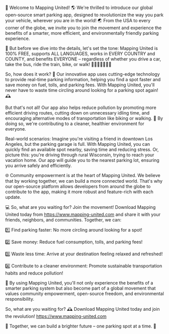 🚀 Welcome to Mapping United! 🌎 We're thrilled to introduce our global open-source smart parking app, designed to revolutionize the way you park your vehicle, wherever you are in the world! 🌏 From the USA to every corner of the globe, we invite you to join the movement and experience the benefits of a smarter, more efficient, and environmentally friendly parking experience.

🎉 But before we dive into the details, let's set the tone: Mapping United is 100% FREE, supports ALL LANGUAGES, works in EVERY COUNTRY and COUNTY, and benefits EVERYONE – regardless of whether you drive a car, take the bus, ride the train, bike, or walk! 🚗🚌🚂🚴‍♂️🚶‍♀️

So, how does it work? 🔧 Our innovative app uses cutting-edge technology to provide real-time parking information, helping you find a spot faster and save money on fuel, tolls, and parking fees. With Mapping United, you'll never have to waste time circling around looking for a parking spot again! 🕰️

But that's not all! Our app also helps reduce pollution by promoting more efficient driving routes, cutting down on unnecessary idling time, and encouraging alternative modes of transportation like biking or walking. 🌟 By doing so, we're contributing to a cleaner, healthier environment for everyone.

Real-world scenarios: Imagine you're visiting a friend in downtown Los Angeles, but the parking garage is full. With Mapping United, you can quickly find an available spot nearby, saving time and reducing stress. Or, picture this: you're driving through rural Wisconsin, trying to reach your vacation home. Our app will guide you to the nearest parking lot, ensuring you arrive safely and efficiently.

🌐 Community empowerment is at the heart of Mapping United. We believe that by working together, we can build a more connected world. That's why our open-source platform allows developers from around the globe to contribute to the app, making it more robust and feature-rich with each update.

💻 So, what are you waiting for? Join the movement! Download Mapping United today from https://www.mapping-united.com and share it with your friends, neighbors, and communities. Together, we can:

1️⃣ Find parking faster: No more circling around looking for a spot!

2️⃣ Save money: Reduce fuel consumption, tolls, and parking fees!

3️⃣ Waste less time: Arrive at your destination feeling relaxed and refreshed!

4️⃣ Contribute to a cleaner environment: Promote sustainable transportation habits and reduce pollution!

🌟 By using Mapping United, you'll not only experience the benefits of a smarter parking system but also become part of a global movement that values community empowerment, open-source freedom, and environmental responsibility.

So, what are you waiting for? 🕰️ Download Mapping United today and join the revolution! https://www.mapping-united.com

🌟 Together, we can build a brighter future – one parking spot at a time. 💪